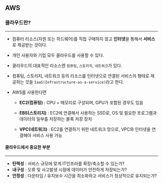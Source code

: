 ## AWS

### 클라우드란?

---

* 컴퓨터 리소스(자원 또는 하드웨어)를 직접 구매하지 않고 **인터넷**을 통해서 **서비스**로 제공받는 것이다. 

* 개인 사용자와 기업 모두 클라우드를 사용할 수 있다.

* 클라우드의 대표적인 리소스엔 `컴퓨팅`, `스토리지`, `네트워크`가 있다.

* 컴퓨팅, 스토리지, 네트워크 등의 리소스를 인터넷으로 연결된 서비스의 형태로 제공하는 것을 `IaaS(Infrastructure-as-a-service)`라고 한다.

* AWS를 사용한다면

  * **EC2(컴퓨팅)** : CPU + 메모리로 구성되며, GPU가 포함된 경우도 있음

  * **EBS(스토리지)** : EC2에 연결해서 사용하는 SSD로, OS 및 필요한 프로그램과 데이터의 일부를 저장하는 블록 저장 장치

  * **VPC(네트워크)** : EC2를 연결하기 위한 네트워크 망으로, VPC와 인터넷을 연결해야 서비스 사용 가능

    

#### 클라우드에서 중요한 부분

---

* **탄력성** : 서비스 규모에 맞게 IT인프라를 확장/축소할 수 있는가?
* **내구성** : 오류 및 사고발생 시점에 데이터가 안전하게 저장되는가?
* **안정성** : 다운타임 / 유지보수 시간을 최소화하고 서비스가 정상적으로 유지되는가?



